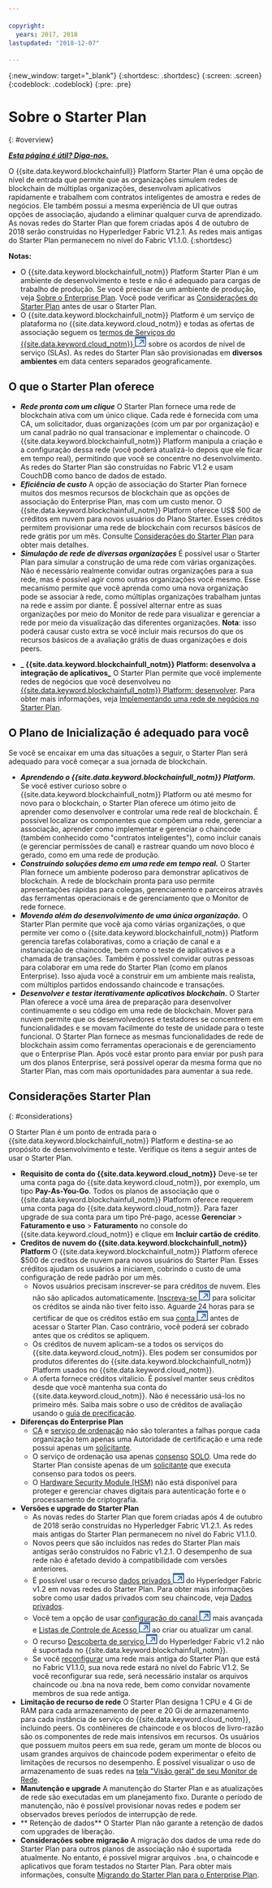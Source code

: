```yaml
---

copyright:
  years: 2017, 2018
lastupdated: "2018-12-07"

---
```


{:new_window: target="_blank"}
{:shortdesc: .shortdesc}
{:screen: .screen}
{:codeblock: .codeblock}
{:pre: .pre}

# Sobre o Starter Plan
{: #overview}


***[Esta página é útil? Diga-nos.](https://www.surveygizmo.com/s3/4501493/IBM-Blockchain-Documentation)***


O {{site.data.keyword.blockchainfull}} Platform Starter Plan é uma opção de nível de entrada que permite que as organizações simulem redes de blockchain de múltiplas organizações, desenvolvam aplicativos rapidamente e trabalhem com contratos inteligentes de amostra e redes de negócios. Ele também possui a mesma experiência de UI que outras opções de associação, ajudando a eliminar qualquer curva de aprendizado. As novas redes do Starter Plan que forem criadas após 4 de outubro de 2018 serão construídas no Hyperledger Fabric V1.2.1. As redes mais antigas do Starter Plan permanecem no nível do Fabric V1.1.0.
{:shortdesc}

**Notas:**
- O {{site.data.keyword.blockchainfull_notm}} Platform Starter Plan é um ambiente de desenvolvimento e teste e não é adequado para cargas de trabalho de produção. Se você precisar de um ambiente de produção, veja [Sobre o Enterprise Plan](enterprise_plan.html). Você pode verificar as [Considerações do Starter Plan](#considerations) antes de usar o Starter Plan.
- O {{site.data.keyword.blockchainfull_notm}} Platform é um serviço de plataforma no {{site.data.keyword.cloud_notm}} e todas as ofertas de associação seguem os [termos de Serviços do {{site.data.keyword.cloud_notm}} ![Ícone de link externo](images/external_link.svg "Ícone de link externo")](http://www-03.ibm.com/software/sla/sladb.nsf/sla/bm "{{site.data.keyword.cloud_notm}} termos de Serviços") sobre os acordos de nível de serviço (SLAs). As redes do Starter Plan são provisionadas em **diversos ambientes** em data centers separados geograficamente.

## O que o Starter Plan oferece

- **_Rede pronta com um clique_**
    O Starter Plan fornece uma rede de blockchain ativa com um único clique. Cada rede é fornecida com uma CA, um solicitador, duas organizações (com um par por organização) e um canal padrão no qual transacionar e implementar o chaincode. O {{site.data.keyword.blockchainfull_notm}} Platform manipula a criação e a configuração dessa rede (você poderá atualizá-lo depois que ele ficar em tempo real), permitindo que você se concentre no desenvolvimento. As redes do Starter Plan são construídas no Fabric V1.2 e usam CouchDB como banco de dados de estado. <!--The free trial provides you up to two organizations and two peers.-->
- **_Eficiência de custo_**
    A opção de associação do Starter Plan fornece muitos dos mesmos recursos de blockchain que as opções de associação do Enterprise Plan, mas com um custo menor. O {{site.data.keyword.blockchainfull_notm}} Platform oferece US$ 500 de créditos em nuvem para novos usuários do Plano Starter. Esses créditos permitem provisionar uma rede de blockchain com recursos básicos de rede grátis por um mês. Consulte [Considerações do Starter Plan](#starter-plan-considerations) para obter mais detalhes.
- **_Simulação de rede de diversas organizações_**
    É possível usar o Starter Plan para simular a construção de uma rede com várias organizações. Não é necessário realmente convidar outras organizações para a sua rede, mas é possível agir como outras organizações você mesmo. Esse mecanismo permite que você aprenda como uma nova organização pode se associar à rede, como múltiplas organizações trabalham juntas na rede e assim por diante. É possível alternar entre as suas organizações por meio do Monitor de rede para visualizar e gerenciar a rede por meio da visualização das diferentes organizações.
    **Nota**: isso poderá causar custo extra se você incluir mais recursos do que os recursos básicos de a avaliação grátis de duas organizações e dois peers.
<!-- - **_Easy to deploy sample applications_**
    Starter Plan uses the Toolchain service in {{site.data.keyword.cloud_notm}} to deploy samples with simple clicks. After you deploy and launch a sample, the chaincode and applications automatically run for your blockchain network. For more information about sample applications, see [Deploying sample applications](howto/prebuilt_samples.html). -->
- **_ {{site.data.keyword.blockchainfull_notm}} Platform: desenvolva a integração de aplicativos_**
    O Starter Plan permite que você implemente redes de negócios que você desenvolveu no [{{site.data.keyword.blockchainfull_notm}} Platform: desenvolver](https://blockchaindevelop.mybluemix.net/login). Para obter mais informações, veja [Implementando uma rede de negócios no Starter Plan](develop_starter.html).

## O Plano de Inicialização é adequado para você

Se você se encaixar em uma das situações a seguir, o Starter Plan será adequado para você começar a sua jornada de blockchain.
- **_Aprendendo o {{site.data.keyword.blockchainfull_notm}} Platform._**
    Se você estiver curioso sobre o {{site.data.keyword.blockchainfull_notm}} Platform ou até mesmo for novo para o blockchain, o Starter Plan oferece um ótimo jeito de aprender como desenvolver e controlar uma rede real de blockchain. É possível localizar os componentes que compõem uma rede, gerenciar a associação, aprender como implementar e gerenciar o chaincode (também conhecido como "contratos inteligentes"), como incluir canais (e gerenciar permissões de canal) e rastrear quando um novo bloco é gerado, como em uma rede de produção.
- **_Construindo soluções demo em uma rede em tempo real._**
    O Starter Plan fornece um ambiente poderoso para demonstrar aplicativos de blockchain. A rede de blockchain pronta para uso permite apresentações rápidas para colegas, gerenciamento e parceiros através das ferramentas operacionais e de gerenciamento que o Monitor de rede fornece.
- **_Movendo além do desenvolvimento de uma única organização._**
    O Starter Plan permite que você aja como várias organizações, o que permite ver como o {{site.data.keyword.blockchainfull_notm}} Platform gerencia tarefas colaborativas, como a criação de canal e a instanciação de chaincode, bem como o teste de aplicativos e a chamada de transações. Também é possível convidar outras pessoas para colaborar em uma rede do Starter Plan (como em planos Enterprise). Isso ajuda você a construir em um ambiente mais realista, com múltiplos partidos endossando chaincode e transações.
- **_Desenvolver e testar iterativamente aplicativos blockchain._**
    O Starter Plan oferece a você uma área de preparação para desenvolver continuamente o seu código em uma rede de blockchain. Mover para nuvem permite que os desenvolvedores e testadores se concentrem em funcionalidades e se movam facilmente do teste de unidade para o teste funcional. O Starter Plan fornece as mesmas funcionalidades de rede de blockchain assim como ferramentas operacionais e de gerenciamento que o Enterprise Plan. Após você estar pronto para enviar por push para um dos planos Enterprise, será possível operar da mesma forma que no Starter Plan, mas com mais oportunidades para aumentar a sua rede.


## Considerações Starter Plan
{: #considerations}

O Starter Plan é um ponto de entrada para o {{site.data.keyword.blockchainfull_notm}} Platform e destina-se ao propósito de desenvolvimento e teste.  Verifique os itens a seguir antes de usar o Starter Plan.

- **Requisito de conta do {{site.data.keyword.cloud_notm}}**
    Deve-se ter uma conta paga do {{site.data.keyword.cloud_notm}}, por exemplo, um tipo **Pay-As-You-Go**. Todos os planos de associação que o {{site.data.keyword.blockchainfull_notm}} Platform oferece requerem uma conta paga do {{site.data.keyword.cloud_notm}}. Para fazer upgrade de sua conta para um tipo Pré-pago, acesse **Gerenciar** > **Faturamento e uso** > **Faturamento** no console do {{site.data.keyword.cloud_notm}} e clique em **Incluir cartão de crédito**.
- **Creditos de nuvem do {{site.data.keyword.blockchainfull_notm}} Platform**
    O {{site.data.keyword.blockchainfull_notm}} Platform oferece $500 de creditos de nuvem para novos usuários do Starter Plan. Esses créditos ajudam os usuários a iniciarem, cobrindo o custo de uma configuração de rede padrão por um mês.
    - Novos usuários precisam inscrever-se para créditos de nuvem. Eles não são aplicados automaticamente. [Inscreva-se ![Ícone de link externo](images/external_link.svg "Ícone de link externo")](https://www.ibm.com/account/reg/us-en/signup?formid=urx-32798 "Inscreva-se") para solicitar os créditos se ainda não tiver feito isso. Aguarde 24 horas para se certificar de que os créditos estão em sua [conta ![Ícone de link externo](images/external_link.svg "Ícone de link externo")](https://console.bluemix.net/docs/billing-usage/viewing_usage.html#credits "conta") antes de acessar o Starter Plan. Caso contrário, você poderá ser cobrado antes que os créditos se apliquem.
    - Os créditos de nuvem aplicam-se a todos os serviços do {{site.data.keyword.cloud_notm}}. Eles podem ser consumidos por produtos diferentes do {{site.data.keyword.blockchainfull_notm}} Platform usados no {{site.data.keyword.cloud_notm}}.
    - A oferta fornece créditos vitalício. É possível manter seus créditos desde que você mantenha sua conta do {{site.data.keyword.cloud_notm}}. Não é necessário usá-los no primeiro mês.
    Saiba mais sobre o uso de créditos de avaliação usando o [guia de precificação](howto/pricing.html#starter-plan-pricing).
- **Diferenças do Enterprise Plan**
    - [CA](glossary.html#ca) e [serviço de ordenação](glossary.html#orderer) não são tolerantes a falhas porque cada organização tem apenas uma Autoridade de certificação e uma rede possui apenas um [solicitante](glossary.html#orderer).
    - O serviço de ordenação usa apenas [consenso](glossary.html#consensus) [SOLO](glossary.html#solo). Uma rede do Starter Plan consiste apenas de um [solicitante](glossary.html#orderer) que executa consenso para todos os peers.
    - O [Hardware Security Module (HSM)](glossary.html#hsm) não está disponível para proteger e gerenciar chaves digitais para autenticação forte e o processamento de criptografia.
- **Versões e upgrade do Starter Plan**
    - As novas redes do Starter Plan que forem criadas após 4 de outubro de 2018 serão construídas no Hyperledger Fabric V1.2.1. As redes mais antigas do Starter Plan permanecem no nível do Fabric V1.1.0.
    - Novos peers que são incluídos nas redes do Starter Plan mais antigas serão construídos no Fabric v1.2.1. O desempenho de sua rede não é afetado devido à compatibilidade com versões anteriores.
    - É possível usar o recurso [dados privados ![Ícone de link externo](images/external_link.svg "Ícone de link externo")](https://hyperledger-fabric.readthedocs.io/en/release-1.2/private-data-arch.html "dados privados") do Hyperledger Fabric v1.2 em novas redes do Starter Plan. Para obter mais informações sobre como usar dados privados com seu chaincode, veja [Dados privados](howto/develop_chaincode.html#private-data).
    - Você tem a opção de usar [configuração do canal ![Ícone de link externo](images/external_link.svg "Ícone de link externo")](https://hyperledger-fabric.readthedocs.io/en/latest/config_update.html "configuração do canal") mais avançada e [Listas de Controle de Acesso ![Ícone de link externo](images/external_link.svg "Ícone de link externo")](https://hyperledger-fabric.readthedocs.io/en/latest/access_control.html "Listas de Controle de Acesso") ao criar ou atualizar um canal.
    - O recurso  [Descoberta de serviço ![Ícone de link externo](images/external_link.svg "Ícone de link externo")](https://hyperledger-fabric.readthedocs.io/en/release-1.2/discovery-overview.html "descoberta de serviço") do Hyperledger Fabric v1.2 não é suportada no {{site.data.keyword.blockchainfull_notm}}.
    - Se você [reconfigurar](v10_dashboard.html#reset-network) uma rede mais antiga do Starter Plan que está no Fabric V1.1.0, sua nova rede estará no nível do Fabric V1.2. Se você reconfigurar sua rede, será necessário instalar os arquivos chaincode ou .bna na nova rede, bem como convidar novamente membros de sua rede antiga.
- **Limitação de recurso de rede**
    O Starter Plan designa 1 CPU e 4 Gi de RAM para cada armazenamento de peer e 20 Gi de armazenamento para cada instância de serviço do {{site.data.keyword.cloud_notm}}, incluindo peers. Os contêineres de chaincode e os blocos de livro-razão são os componentes de rede mais intensivos em recursos. Os usuários que possuem muitos peers em sua rede, geram um monte de blocos ou usam grandes arquivos de chaincode podem experimentar o efeito de limitações de recursos no desempenho. É possível visualizar o uso de armazenamento de suas redes na [tela "Visão geral" de seu Monitor de Rede](v10_dashboard.html#storage).
- **Manutenção e upgrade**
    A manutenção do Starter Plan e as atualizações de rede são executadas em um planejamento fixo. Durante o período de manutenção, não é possível provisionar novas redes e podem ser observados breves períodos de interrupção de rede.
- ** Retenção de dados**
    O Starter Plan não garante a retenção de dados com upgrades de liberação.
- **Considerações sobre migração**
    A migração dos dados de uma rede do Starter Plan para outros planos de associação não é suportada atualmente. No entanto, é possível migrar arquivos `.bna`, o chaincode e aplicativos que foram testados no Starter Plan. Para obter mais informações, consulte [Migrando do Starter Plan para o Enterprise Plan](howto/migrate_sp_ep.html).


<!--
## Migrating from Beta to GA
{: #beta-to-ga}

Starter Plan moves to the GA stage on June 14, 2018. Upon GA, {{site.data.keyword.blockchainfull_notm}} Platform offers $500 trial credits for each {{site.data.keyword.cloud_notm}} account to create blockchain networks with Starter Plan. For more information about the trial credits, see the *Starter Plan trial* section in [Starter Plan pricing](howto/pricing.html#starter-plan-pricing). Ensure that you have a paid {{site.data.keyword.cloud_notm}} account, for example, a **Pay-As-You-Go** type.

Any blockchain networks that are created with Starter Plan Beta remains **free** until they are deleted **30 days** after the Starter Plan GA. Data migration is not supported from Starter Plan Beta networks to GA networks. **Your data in Beta networks will be lost.**  However, you can migrate your chaincode, business networks, and applications manually.
- If you have running chaincode in Beta networks, install and instantiate the chaincode in GA networks. For more information, see [Installing, instantiating, and updating a chaincode](howto/install_instantiate_chaincode.html).
- If you deployed a business network on Beta networks, deploy the business network with the `.bna` file on GA networks. For more information, see [Deploying a business network on Starter Plan](develop_starter.html).
- If you ran self-developed applications against Beta networks, update the API endpoints in your applications to point to GA network nodes. For more information, see [Adding network API endpoints to your application](v10_application.html#adding-network-api-endpoints-to-your-application).
-->
